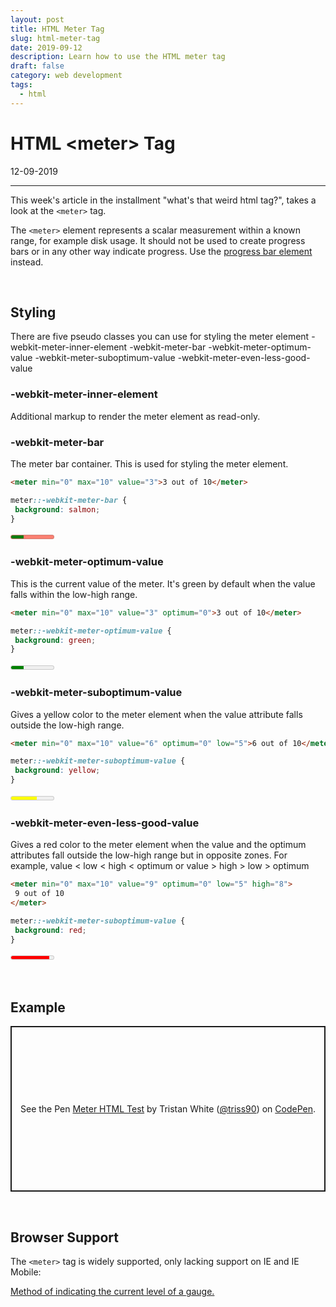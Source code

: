 ```yaml
---
layout: post
title: HTML Meter Tag
slug: html-meter-tag
date: 2019-09-12
description: Learn how to use the HTML meter tag
draft: false
category: web development
tags:
  - html
---
```


# HTML &lt;meter&gt; Tag

<p class='timestamp'><time datetime='12-09-2019'>12-09-2019</time></p>
<hr>

This week's article in the installment "what's that weird html tag?",
takes a look at the `<meter>` tag.

The `<meter>` element represents a scalar measurement within a known range, for example disk usage.
It should not be used to create progress bars or in any other way indicate progress. Use the <a href="https://triss.dev/blog/2019/09/19/html-progress-tag">progress bar element</a> instead.

<br>

## Styling

There are five pseudo classes you can use for styling the meter element
-webkit-meter-inner-element
-webkit-meter-bar
-webkit-meter-optimum-value
-webkit-meter-suboptimum-value
-webkit-meter-even-less-good-value

### -webkit-meter-inner-element

Additional markup to render the meter element as read-only.

### -webkit-meter-bar

The meter bar container. This is used for styling the meter element.

```html
<meter min="0" max="10" value="3">3 out of 10</meter>
```

```css
meter::-webkit-meter-bar {
 background: salmon;
}
```

<style>
meter.ex1::-webkit-meter-bar {
 background: salmon;
}
</style>

<meter class="ex1" min="0" max="10" value="3">3 out of 10</meter>

### -webkit-meter-optimum-value

This is the current value of the meter. It's green by default when the value falls within the low-high range.

```html
<meter min="0" max="10" value="3" optimum="0">3 out of 10</meter>
```

```css
meter::-webkit-meter-optimum-value {
 background: green;
}
```

<style>
meter.ex2::-webkit-meter-optimum-value {
 background: green;
}
</style>

<meter class="ex2" min="0" max="10" value="3" optimum="3">3 out of 10</meter>

### -webkit-meter-suboptimum-value

Gives a yellow color to the meter element when the value attribute falls outside the low-high range.

```html
<meter min="0" max="10" value="6" optimum="0" low="5">6 out of 10</meter>
```

```css
meter::-webkit-meter-suboptimum-value {
 background: yellow;
}
```

<style>
meter.ex3::-webkit-meter-suboptimum-value {
 background: yellow;
}
</style>

<meter class="ex3" min="0" max="10" value="6" optimum="0" low="5">6 out of 10</meter>

### -webkit-meter-even-less-good-value

Gives a red color to the meter element when the value and the optimum attributes fall outside the low-high range but in opposite zones. For example, value < low < high < optimum or value > high > low > optimum

```html
<meter min="0" max="10" value="9" optimum="0" low="5" high="8">
 9 out of 10
</meter>
```

```css
meter::-webkit-meter-suboptimum-value {
 background: red;
}
```

<style>
meter.ex4::-webkit-meter-even-less-good-value {
 background: red;
}
</style>

<meter class="ex4" min="0" max="10" value="9" optimum="0" low="5" high="8">9 out of 10</meter>

<br>

## Example

<p class="codepen" data-height="265" data-theme-id="light" data-default-tab="result" data-user="triss90" data-slug-hash="LwgdRv" style="height: 265px; box-sizing: border-box; display: flex; align-items: center; justify-content: center; border: 2px solid; margin: 1em 0; padding: 1em;" data-pen-title="Meter HTML Test">
  <span>See the Pen <a href="https://codepen.io/triss90/pen/LwgdRv/">
  Meter HTML Test</a> by Tristan  White (<a href="https://codepen.io/triss90">@triss90</a>)
  on <a href="https://codepen.io">CodePen</a>.</span>
</p>
<script async src="https://static.codepen.io/assets/embed/ei.js"></script>

<br>

## Browser Support

The `<meter>` tag is widely supported, only lacking support on IE and IE Mobile:

<p class="ciu_embed" data-feature="meter" data-periods="future_1,current,past_1,past_2" data-accessible-colours="false">
  <a href="https://caniuse.com/#feat=meter">Method of indicating the current level of a gauge.</a>
</p>
<script src="https://cdn.jsdelivr.net/gh/ireade/caniuse-embed/public/caniuse-embed.min.js"></script>
